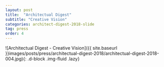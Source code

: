 ```yaml
---
layout: post
title:  "Architectual Digest"
subtitle: "Creative Vision"
categories: architect-digest-2018-slide
tag: press
order: 4
---
```


![Architectual Digest - Creative Vision]({{ site.baseurl }}images/posts/press/architectual-digest-2018/architectual-digest-2018-004.jpg){: .d-block .img-fluid .lazy}
